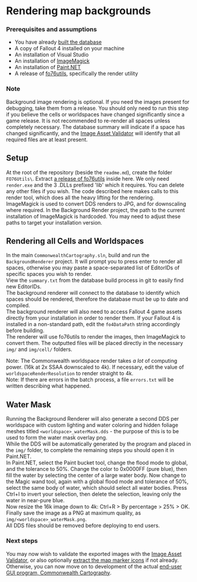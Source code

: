 # Rendering map backgrounds

### Prerequisites and assumptions
* You have already [built the database](Ingest.md)
* A copy of Fallout 4 installed on your machine
* An installation of Visual Studio
* An installation of [ImageMagick](https://imagemagick.org/script/download.php)
* An installation of [Paint.NET](https://www.getpaint.net/download.html)
* A release of [fo76utils](https://github.com/fo76utils/fo76utils), specifically the render utility

### Note
Background image rendering is optional. If you need the images present for debugging, take them from a release. You should only need to run this step if you believe the cells or worldspaces have changed significantly since a game release. It is not recommended to re-render all spaces unless completely necessary. The database summary will indicate if a space has changed significantly, and the [Image Asset Validator](ImageAssetValidation.md) will identify that all required files are at least present.

## Setup
At the root of the repository (beside the `readme.md`), create the folder `FO76Utils\`. Extract [a release of fo76utils](https://github.com/fo76utils/fo76utils/releases) inside here. We only need `render.exe` and the 3 .DLLs prefixed 'lib' which it requires. You can delete any other files if you wish. The code described here makes calls to this render tool, which does all the heavy lifting for the rendering.<br/>
ImageMagick is used to convert DDS renders to JPG, and for downscaling where required. In the Background Render project, the path to the current installation of ImageMagick is hardcoded. You may need to adjust these paths to target your installation version.<br/>

## Rendering all Cells and Worldspaces
In the main `CommonwealthCartography.sln`, build and run the `BackgroundRenderer` project. It will prompt you to press enter to render all spaces, otherwise you may paste a space-separated list of EditorIDs of specific spaces you wish to render.<br/>
View the `summary.txt` from the database build process in git to easily find new EditorIDs.<br/>
The background renderer will connect to the database to identify which spaces should be rendered, therefore the database must be up to date and compiled.<br/>
The background renderer will also need to access Fallout 4 game assets directly from your installation in order to render them. If your Fallout 4 is installed in a non-standard path, edit the `fo4DataPath` string accordingly before building.<br/>
The renderer will use fo76utils to render the images, then ImageMagick to convert them. The outputted files will be placed directly in the necessary `img/` and `img/cell/` folders.<br/>

Note: The Commonwealth worldspace render takes *a lot* of computing power. (16k at 2x SSAA downscaled to 4k). If necessary, edit the value of `worldspaceRenderResolution` to render straight to 4k.<br/>
Note: If there are errors in the batch process, a file `errors.txt` will be written describing what happened.<br/>

## Water Mask
Running the Background Renderer will also generate a second DDS per worldspace with custom lighting and water coloring and hidden foliage meshes titled `<worldspace>_waterMask.dds` - the purpose of this is to be used to form the water mask overlay png.<br/>
While the DDS will be automatically generated by the program and placed in the `img/` folder, to complete the remaining steps you should open it in Paint.NET.<br/>
In Paint.NET, select the Paint bucket tool, change the flood mode to global, and the tolerance to 50%. Change the color to 0x0000FF (pure blue), then fill the water by selecting the center of a large water body. Now change to the Magic wand tool, again with a global flood mode and tolerance of 50%, select the same body of water, which should select all water bodies. Press Ctrl+I to invert your selection, then delete the selection, leaving only the water in near-pure blue.<br/>
Now resize the 16k image down to 4k: Ctrl+R > By percentage > 25% > OK.<br/>
Finally save the image as a PNG at maximum quality, as `img/<worldspace>_waterMask.png`.<br/>
All DDS files should be removed before deploying to end users.<br/>

### Next steps
You may now wish to validate the exported images with the [Image Asset Validator](ImageAssetValidation.md), or also optionally [extract the map marker icons](IconExtraction.md) if not already.<br/>
Otherwise, you can now move on to development of the actual [end-user GUI program, Commonwealth Cartography](GUI.md).
